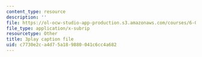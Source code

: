 ```yaml
---
content_type: resource
description: ''
file: https://ol-ocw-studio-app-production.s3.amazonaws.com/courses/6-034-artificial-intelligence-fall-2010/c7730e2ca4d75a189880041c6cc4a682_gGQ-vAmdAOI.vtt
file_type: application/x-subrip
resourcetype: Other
title: 3play caption file
uid: c7730e2c-a4d7-5a18-9880-041c6cc4a682
---
```

